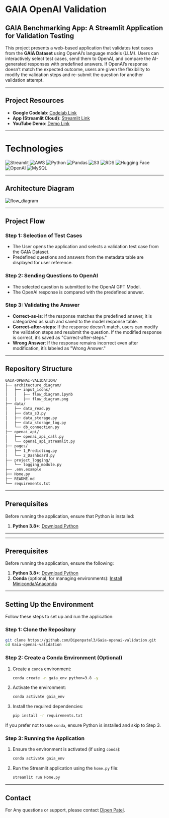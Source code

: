 # GAIA OpenAI Validation

## GAIA Benchmarking App: A Streamlit Application for Validation Testing

This project presents a web-based application that validates test cases from the **GAIA Dataset** using OpenAI’s language models (LLM). Users can interactively select test cases, send them to OpenAI, and compare the AI-generated responses with predefined answers. If OpenAI’s response doesn’t match the expected outcome, users are given the flexibility to modify the validation steps and re-submit the question for another validation attempt.

---

## Project Resources

- **Google Codelab**: [Codelab Link](https://codelabs-preview.appspot.com/?file_id=1KwPr7VIQyALeQtxgZByGq4Vxe8GnI5_oMPFem20HR4Y#0)
- **App (Streamlit Cloud)**: [Streamlit Link](https://gaia-openai-validation-apmepvhff4kwcxfy687eqr.streamlit.app/)
- **YouTube Demo**: [Demo Link](https://youtu.be/XyujyicHOaA?feature=shared)

---

# Technologies

![Streamlit](https://img.shields.io/badge/-Streamlit-FF4B4B?style=for-the-badge&logo=streamlit&logoColor=white)
![AWS](https://img.shields.io/badge/Amazon%20AWS-FF9900?style=for-the-badge&logo=amazon-aws&logoColor=white)
![Python](https://img.shields.io/badge/-Python-3776AB?style=for-the-badge&logo=python&logoColor=white)
![Pandas](https://img.shields.io/badge/-Pandas-150458?style=for-the-badge&logo=pandas)
![S3](https://img.shields.io/badge/-AWS_S3-569A31?style=for-the-badge&logo=amazon-s3&logoColor=white)
![RDS](https://img.shields.io/badge/AWS_RDS-527FFF?style=for-the-badge&logo=amazon-rds&logoColor=white)
![Hugging Face](https://img.shields.io/badge/-HuggingFace-FFD54F?style=for-the-badge&logo=huggingface&logoColor=white)
![OpenAI](https://img.shields.io/badge/OpenAI-412991?style=for-the-badge&logo=openai&logoColor=white)
![MySQL](https://img.shields.io/badge/MySQL-4479A1?style=for-the-badge&logo=mysql&logoColor=white)

---

## Architecture Diagram

![flow_diagram](https://github.com/user-attachments/assets/2eac7279-2400-4c39-b865-3737c244130a)

---

## Project Flow

### Step 1: Selection of Test Cases

- The User opens the application and selects a validation test case from the GAIA Dataset.
- Predefined questions and answers from the metadata table are displayed for user reference.

### Step 2: Sending Questions to OpenAI

- The selected question is submitted to the OpenAI GPT Model.
- The OpenAI response is compared with the predefined answer.

### Step 3: Validating the Answer

- **Correct-as-is**: If the response matches the predefined answer, it is categorized as such and saved to the model response table.
- **Correct-after-steps**: If the response doesn't match, users can modify the validation steps and resubmit the question. If the modified response is correct, it’s saved as "Correct-after-steps."
- **Wrong Answer**: If the response remains incorrect even after modification, it’s labeled as "Wrong Answer."

---

## Repository Structure

```bash
GAIA-OPENAI-VALIDATION/
├── architecture_diagram/
│   ├── input_icons/
│   │   ├── flow_diagram.ipynb
│   │   ├── flow_diagram.png
├── data/
│   ├── data_read.py
│   ├── data_s3.py
│   ├── data_storage.py
│   ├── data_storage_log.py
│   └── db_connection.py
├── openai_api/
│   ├── openai_api_call.py
│   └── openai_api_streamlit.py
├── pages/
│   ├── 1_Predicting.py
│   └── 2_Dashboard.py
├── project_logging/
│   └── logging_module.py
├── .env.example
├── Home.py
├── README.md
└── requirements.txt

```

---

## Prerequisites

Before running the application, ensure that Python is installed:

1. **Python 3.8+**: [Download Python](https://www.python.org/downloads/)

---

---

## Prerequisites

Before running the application, ensure the following:

1. **Python 3.8+**: [Download Python](https://www.python.org/downloads/)
2. **Conda** (optional, for managing environments): [Install Miniconda/Anaconda](https://docs.conda.io/en/latest/miniconda.html)

---

## Setting Up the Environment

Follow these steps to set up and run the application:

### Step 1: Clone the Repository

```bash
git clone https://github.com/Dipenpatel3/Gaia-openai-validation.git
cd Gaia-openai-validation
```

### Step 2: Create a Conda Environment (Optional)

1. Create a `conda` environment:

   ```bash
   conda create -n gaia_env python=3.8 -y
   ```

2. Activate the environment:

   ```bash
   conda activate gaia_env
   ```

3. Install the required dependencies:
   ```bash
   pip install -r requirements.txt
   ```

If you prefer not to use `conda`, ensure Python is installed and skip to Step 3.

### Step 3: Running the Application

1. Ensure the environment is activated (if using `conda`):

   ```bash
   conda activate gaia_env
   ```

2. Run the Streamlit application using the `home.py` file:
   ```bash
   streamlit run Home.py
   ```

---

## Contact

For Any questions or support, please contact [Dipen Patel](mailto:dipenpatel98.dp@gmail.com).
